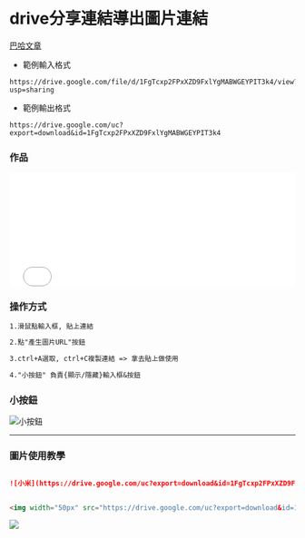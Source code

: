 
# drive分享連結導出圖片連結

[巴哈文章](https://home.gamer.com.tw/artwork.php?sn=5259952)

+ 範例輸入格式
```
https://drive.google.com/file/d/1FgTcxp2FPxXZD9FxlYgMABWGEYPIT3k4/view?usp=sharing
```
+ 範例輸出格式
```
https://drive.google.com/uc?export=download&id=1FgTcxp2FPxXZD9FxlYgMABWGEYPIT3k4
```

<h3>作品</h3>

<iframe width="100%" height="200" src="//jsfiddle.net/dpes5407/63rxdc42/185/embedded/result/" allowfullscreen="allowfullscreen" allowpaymentrequest frameborder="0"></iframe>

<!-- <iframe width="100%" height="300" src="//jsfiddle.net/dpes5407/63rxdc42/179/embedded/result/dark/" allowfullscreen="allowfullscreen" allowpaymentrequest frameborder="0"></iframe> -->

<h3>操作方式</h3>

``` md
1.滑鼠點輸入框, 貼上連結

2.點"產生圖片URL"按鈕

3.ctrl+A選取, ctrl+C複製連結 => 拿去貼上做使用

4."小按鈕" 負責{顯示/隱藏}輸入框&按鈕


```

<h3>小按鈕</h3>

![小按鈕](https://drive.google.com/uc?export=download&id=1MdMm41gsiYi4vwzAb88MBqRVIBBJ1F6a)

---

<h3>圖片使用教學</h3>

```md

![小米](https://drive.google.com/uc?export=download&id=1FgTcxp2FPxXZD9FxlYgMABWGEYPIT3k4)

```

```html

<img width="50px" src="https://drive.google.com/uc?export=download&id=1FgTcxp2FPxXZD9FxlYgMABWGEYPIT3k4" />

```



![](https://drive.google.com/uc?export=download&id=1FgTcxp2FPxXZD9FxlYgMABWGEYPIT3k4)